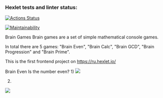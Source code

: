 ### Hexlet tests and linter status:
[![Actions Status](https://github.com/GermanPogrebnyak/frontend-project-44/workflows/hexlet-check/badge.svg)](https://github.com/GermanPogrebnyak/frontend-project-44/actions)

[![Maintainability](https://api.codeclimate.com/v1/badges/8dfd869b22b2f2066761/maintainability)](https://codeclimate.com/github/GermanPogrebnyak/brain-games/maintainability)

Brain Games
Brain games are a set of simple mathematical console games.

In total there are 5 games: "Brain Even", "Brain Calc", "Brain GCD", "Brain Progression" and "Brain Prime".

This is the first frontend project on https://ru.hexlet.io/

Brain Even
Is the number even?
1) 
<a href="https://asciinema.org/a/2s4PAqBL59KS1FH8H39nfiBiY" target="_blank"><img src="https://asciinema.org/a/2s4PAqBL59KS1FH8H39nfiBiY.svg" /></a>

2) 
<a href="https://asciinema.org/a/kfigCu9WNRi32quBlvidhzExW" target="_blank"><img src="https://asciinema.org/a/kfigCu9WNRi32quBlvidhzExW.svg" /></a>
